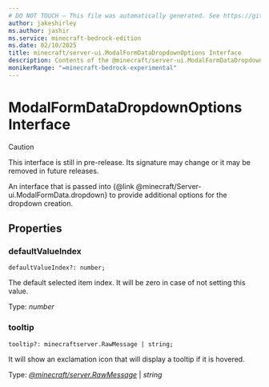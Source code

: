 ```yaml
---
# DO NOT TOUCH — This file was automatically generated. See https://github.com/mojang/minecraftapidocsgenerator to modify descriptions, examples, etc.
author: jakeshirley
ms.author: jashir
ms.service: minecraft-bedrock-edition
ms.date: 02/10/2025
title: minecraft/server-ui.ModalFormDataDropdownOptions Interface
description: Contents of the @minecraft/server-ui.ModalFormDataDropdownOptions class.
monikerRange: "=minecraft-bedrock-experimental"
---
```

# ModalFormDataDropdownOptions Interface

> [!CAUTION]
> This interface is still in pre-release.  Its signature may change or it may be removed in future releases.

An interface that is passed into {@link @minecraft/Server-ui.ModalFormData.dropdown} to provide additional options for the dropdown creation.

## Properties

### **defaultValueIndex**
`defaultValueIndex?: number;`

The default selected item index. It will be zero in case of not setting this value.

Type: *number*

### **tooltip**
`tooltip?: minecraftserver.RawMessage | string;`

It will show an exclamation icon that will display a tooltip if it is hovered.

Type: [*@minecraft/server.RawMessage*](../../../scriptapi/minecraft/server/RawMessage.md) | *string*
